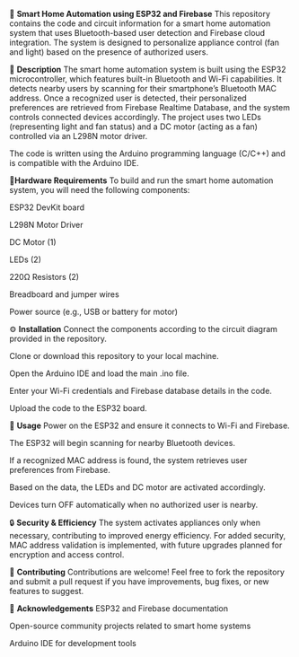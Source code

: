 🔌 **Smart Home Automation using ESP32 and Firebase**
This repository contains the code and circuit information for a smart home automation system that uses Bluetooth-based user detection and Firebase cloud integration. The system is designed to personalize appliance control (fan and light) based on the presence of authorized users.

📝 **Description**
The smart home automation system is built using the ESP32 microcontroller, which features built-in Bluetooth and Wi-Fi capabilities. It detects nearby users by scanning for their smartphone’s Bluetooth MAC address. Once a recognized user is detected, their personalized preferences are retrieved from Firebase Realtime Database, and the system controls connected devices accordingly. The project uses two LEDs (representing light and fan status) and a DC motor (acting as a fan) controlled via an L298N motor driver.

The code is written using the Arduino programming language (C/C++) and is compatible with the Arduino IDE.

🧰**Hardware Requirements**
To build and run the smart home automation system, you will need the following components:

ESP32 DevKit board

L298N Motor Driver

DC Motor (1)

LEDs (2)

220Ω Resistors (2)

Breadboard and jumper wires

Power source (e.g., USB or battery for motor)

⚙️ **Installation**
Connect the components according to the circuit diagram provided in the repository.

Clone or download this repository to your local machine.

Open the Arduino IDE and load the main .ino file.

Enter your Wi-Fi credentials and Firebase database details in the code.

Upload the code to the ESP32 board.

🚀 **Usage**
Power on the ESP32 and ensure it connects to Wi-Fi and Firebase.

The ESP32 will begin scanning for nearby Bluetooth devices.

If a recognized MAC address is found, the system retrieves user preferences from Firebase.

Based on the data, the LEDs and DC motor are activated accordingly.

Devices turn OFF automatically when no authorized user is nearby.

🔒 **Security & Efficiency**
The system activates appliances only when necessary, contributing to improved energy efficiency. For added security, MAC address validation is implemented, with future upgrades planned for encryption and access control.

🤝 **Contributing**
Contributions are welcome! Feel free to fork the repository and submit a pull request if you have improvements, bug fixes, or new features to suggest.

🙏 **Acknowledgements**
ESP32 and Firebase documentation

Open-source community projects related to smart home systems

Arduino IDE for development tools

